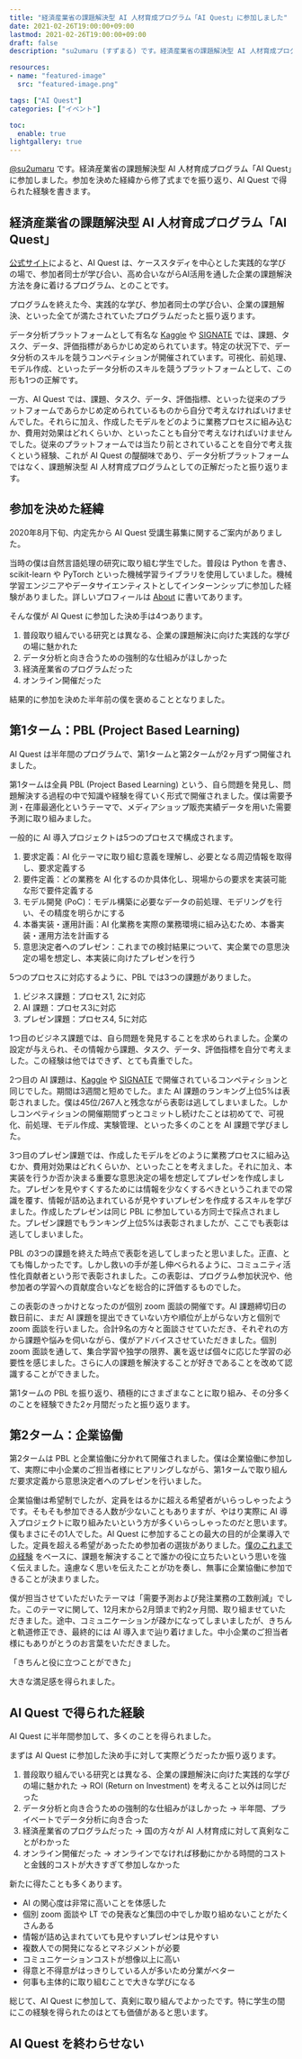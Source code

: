 ```yaml
---
title: "経済産業省の課題解決型 AI 人材育成プログラム「AI Quest」に参加しました"
date: 2021-02-26T19:00:00+09:00
lastmod: 2021-02-26T19:00:00+09:00
draft: false
description: "su2umaru (すずまる) です。経済産業省の課題解決型 AI 人材育成プログラム「AI Quest」に参加しました。参加を決めた経緯から修了式までを振り返り、AI Quest で得られた経験を書きます。"

resources:
- name: "featured-image"
  src: "featured-image.png"

tags: ["AI Quest"]
categories: ["イベント"]

toc:
  enable: true
lightgallery: true
---
```


[@su2umaru](https://twitter.com/su2umaru) です。経済産業省の課題解決型 AI 人材育成プログラム「AI Quest」に参加しました。参加を決めた経緯から修了式までを振り返り、AI Quest で得られた経験を書きます。

<!--more-->

## 経済産業省の課題解決型 AI 人材育成プログラム「AI Quest」

[公式サイト](https://lp.signate.jp/ai-quest/)によると、AI Quest は、ケーススタディを中心とした実践的な学びの場で、参加者同士が学び合い、高め合いながらAI活用を通した企業の課題解決方法を身に着けるプログラム、とのことです。

プログラムを終えた今、実践的な学び、参加者同士の学び合い、企業の課題解決、といった全てが満たされていたプログラムだったと振り返ります。

データ分析プラットフォームとして有名な [Kaggle](https://www.kaggle.com/) や [SIGNATE](https://signate.jp/) では、課題、タスク、データ、評価指標があらかじめ定められています。特定の状況下で、データ分析のスキルを競うコンペティションが開催されています。可視化、前処理、モデル作成、といったデータ分析のスキルを競うプラットフォームとして、この形も1つの正解です。

一方、AI Quest では、課題、タスク、データ、評価指標、といった従来のプラットフォームであらかじめ定められているものから自分で考えなければいけませんでした。それらに加え、作成したモデルをどのように業務プロセスに組み込むか、費用対効果はどれくらいか、といったことも自分で考えなければいけませんでした。従来のプラットフォームでは当たり前とされていることを自分で考え抜くという経験、これが AI Quest の醍醐味であり、データ分析プラットフォームではなく、課題解決型 AI 人材育成プログラムとしての正解だったと振り返ります。

## 参加を決めた経緯

2020年8月下旬、内定先から AI Quest 受講生募集に関するご案内がありました。

当時の僕は自然言語処理の研究に取り組む学生でした。普段は Python を書き、scikit-learn や PyTorch といった機械学習ライブラリを使用していました。機械学習エンジニアやデータサイエンティストとしてインターンシップに参加した経験がありました。詳しいプロフィールは [About](https://su2umarathon.netlify.app/about/) に書いてあります。

そんな僕が AI Quest に参加した決め手は4つあります。

1. 普段取り組んでいる研究とは異なる、企業の課題解決に向けた実践的な学びの場に魅かれた
2. データ分析と向き合うための強制的な仕組みがほしかった
3. 経済産業省のプログラムだった
4. オンライン開催だった

結果的に参加を決めた半年前の僕を褒めることとなりました。

## 第1ターム：PBL (Project Based Learning)

AI Quest は半年間のプログラムで、第1タームと第2タームが2ヶ月ずつ開催されました。

第1タームは全員 PBL (Project Based Learning) という、自ら問題を発見し、問題解決する過程の中で知識や経験を得ていく形式で開催されました。僕は需要予測・在庫最適化というテーマで、メディアショップ販売実績データを用いた需要予測に取り組みました。

一般的に AI 導入プロジェクトは5つのプロセスで構成されます。

1. 要求定義：AI 化テーマに取り組む意義を理解し、必要となる周辺情報を取得し、要求定義する
2. 要件定義：どの業務を AI 化するのか具体化し、現場からの要求を実装可能な形で要件定義する
3. モデル開発 (PoC)：モデル構築に必要なデータの前処理、モデリングを行い、その精度を明らかにする
4. 本番実装・運用計画：AI 化業務を実際の業務環境に組み込むため、本番実装・運用方法を計画する
5. 意思決定者へのプレゼン：これまでの検討結果について、実企業での意思決定の場を想定し、本実装に向けたプレゼンを行う

5つのプロセスに対応するように、PBL では3つの課題がありました。

1. ビジネス課題：プロセス1, 2に対応
2. AI 課題：プロセス3に対応
3. プレゼン課題：プロセス4, 5に対応

1つ目のビジネス課題では、自ら問題を発見することを求められました。企業の設定が与えられ、その情報から課題、タスク、データ、評価指標を自分で考えました。この経験は他ではできず、とても貴重でした。

2つ目の AI 課題は、[Kaggle](https://www.kaggle.com/) や [SIGNATE](https://signate.jp/) で開催されているコンペティションと同じでした。期間は3週間と短めでした。また AI 課題のランキング上位5%は表彰されました。僕は45位/267人と残念ながら表彰は逃してしまいました。しかしコンペティションの開催期間ずっとコミットし続けたことは初めてで、可視化、前処理、モデル作成、実験管理、といった多くのことを AI 課題で学びました。

3つ目のプレゼン課題では、作成したモデルをどのように業務プロセスに組み込むか、費用対効果はどれくらいか、といったことを考えました。それに加え、本実装を行うか否か決まる重要な意思決定の場を想定してプレゼンを作成しました。プレゼンを見やすくするためには情報を少なくするべきというこれまでの常識を覆す、情報が詰め込まれているが見やすいプレゼンを作成するスキルを学びました。作成したプレゼンは同じ PBL に参加している方同士で採点されました。プレゼン課題でもランキング上位5%は表彰されましたが、ここでも表彰は逃してしまいました。

PBL の3つの課題を終えた時点で表彰を逃してしまったと思いました。正直、とても悔しかったです。しかし救いの手が差し伸べられるように、コミュニティ活性化貢献者という形で表彰されました。この表彰は、プログラム参加状況や、他参加者の学習への貢献度合いなどを総合的に評価するものでした。

この表彰のきっかけとなったのが個別 zoom 面談の開催です。AI 課題締切日の数日前に、まだ AI 課題を提出できていない方や順位が上がらない方と個別で zoom 面談を行いました。合計9名の方々と面談させていただき、それぞれの方から課題や悩みを伺いながら、僕がアドバイスさせていただきました。個別 zoom 面談を通して、集合学習や独学の限界、裏を返せば個々に応じた学習の必要性を感じました。さらに人の課題を解決することが好きであることを改めて認識することができました。

第1タームの PBL を振り返り、積極的にさまざまなことに取り組み、その分多くのことを経験できた2ヶ月間だったと振り返ります。

## 第2ターム：企業協働

第2タームは PBL と企業協働に分かれて開催されました。僕は企業協働に参加して、実際に中小企業のご担当者様にヒアリングしながら、第1タームで取り組んだ要求定義から意思決定者へのプレゼンを行いました。

企業協働は希望制でしたが、定員をはるかに超える希望者がいらっしゃったようです。そもそも参加できる人数が少ないこともありますが、やはり実際に AI 導入プロジェクトに取り組みたいという方が多くいらっしゃったのだと思います。僕もまさにその1人でした。AI Quest に参加することの最大の目的が企業導入でした。定員を超える希望があったため参加者の選抜がありました。[僕のこれまでの経験](https://su2umarathon.netlify.app/about/) をベースに、課題を解決することで誰かの役に立ちたいという思いを強く伝えました。遠慮なく思いを伝えたことが功を奏し、無事に企業協働に参加できることが決まりました。

僕が担当させていただいたテーマは「需要予測および発注業務の工数削減」でした。このテーマに関して、12月末から2月頭まで約2ヶ月間、取り組ませていただきました。途中、コミュニケーションが疎かになってしまいましたが、きちんと軌道修正でき、最終的には AI 導入まで辿り着けました。中小企業のご担当者様にもありがとうのお言葉をいただきました。

「きちんと役に立つことができた」

大きな満足感を得られました。

## AI Quest で得られた経験

AI Quest に半年間参加して、多くのことを得られました。

まずは AI Quest に参加した決め手に対して実際どうだったか振り返ります。

1. 普段取り組んでいる研究とは異なる、企業の課題解決に向けた実践的な学びの場に魅かれた → ROI (Return on Investment) を考えること以外は同じだった
2. データ分析と向き合うための強制的な仕組みがほしかった → 半年間、プライベートでデータ分析に向き合った
3. 経済産業省のプログラムだった → 国の方々が AI 人材育成に対して真剣なことがわかった
4. オンライン開催だった → オンラインでなければ移動にかかる時間的コストと金銭的コストが大きすぎて参加しなかった

新たに得たことも多くあります。

- AI の関心度は非常に高いことを体感した
- 個別 zoom 面談や LT での発表など集団の中でしか取り組めないことがたくさんある
- 情報が詰め込まれていても見やすいプレゼンは見やすい
- 複数人での開発になるとマネジメントが必要
- コミュニケーションコストが想像以上に高い
- 得意と不得意がはっきりしている人が多いため分業がベター
- 何事も主体的に取り組むことで大きな学びになる

総じて、AI Quest に参加して、真剣に取り組んでよかったです。特に学生の間にこの経験を得られたのはとても価値があると思います。

## AI Quest を終わらせない